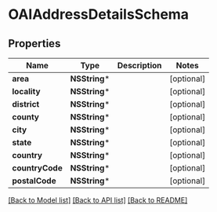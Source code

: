# OAIAddressDetailsSchema

## Properties
Name | Type | Description | Notes
------------ | ------------- | ------------- | -------------
**area** | **NSString*** |  | [optional] 
**locality** | **NSString*** |  | [optional] 
**district** | **NSString*** |  | [optional] 
**county** | **NSString*** |  | [optional] 
**city** | **NSString*** |  | [optional] 
**state** | **NSString*** |  | [optional] 
**country** | **NSString*** |  | [optional] 
**countryCode** | **NSString*** |  | [optional] 
**postalCode** | **NSString*** |  | [optional] 

[[Back to Model list]](../README.md#documentation-for-models) [[Back to API list]](../README.md#documentation-for-api-endpoints) [[Back to README]](../README.md)



